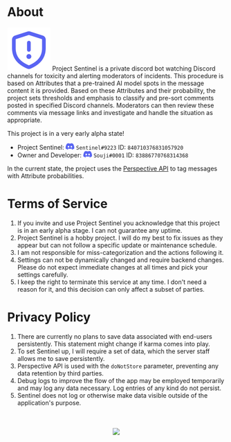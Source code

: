 # About

![Sentinel Icon (purple shield with exclamation mark)](./images/sentinel_no_bg_100.png) Project Sentinel is a private discord bot watching Discord channels for toxicity and alerting moderators of incidents. This procedure is based on Attributes that a pre-trained AI model spots in the message content it is provided. Based on these Attributes and their probability, the project sets thresholds and emphasis to classify and pre-sort comments posted in specified Discord channels. Moderators can then review these comments via message links and investigate and handle the situation as appropriate.

This project is in a very early alpha state!

- Project Sentinel: ![discord clyde icon](./images/clyde_20.png) `Sentinel#9223` ID: `840710376831057920`
- Owner and Developer: ![discord clyde icon](./images/clyde_20.png) `Souji#0001` ID: `83886770768314368`

In the current state, the project uses the [Perspective API](https://perspectiveapi.com/) to tag messages with Attribute probabilities.

# Terms of Service

1. If you invite and use Project Sentinel you acknowledge that this project is in an early alpha stage. I can not guarantee any uptime.
2. Project Sentinel is a hobby project. I will do my best to fix issues as they appear but can not follow a specific update or maintenance schedule.
3. I am not responsible for miss-categorization and the actions following it.
4. Settings can not be dynamically changed and require backend changes. Please do not expect immediate changes at all times and pick your settings carefully.
5. I keep the right to terminate this service at any time. I don't need a reason for it, and this decision can only affect a subset of parties.

# Privacy Policy

1. There are currently no plans to save data associated with end-users persistently. This statement might change if karma comes into play.
2. To set Sentinel up, I will require a set of data, which the server staff allows me to save persistently.
3. Perspective API is used with the `doNotStore` parameter, preventing any data retention by third parties.
4. Debug logs to improve the flow of the app may be employed temporarily and may log any data necessary. Log entries of any kind do not persist.
5. Sentinel does not log or otherwise make data visible outside of the application's purpose.


<div style="text-align:center; margin-top:50px;"><img src="./images/sentinel_ad.png"/></div>
